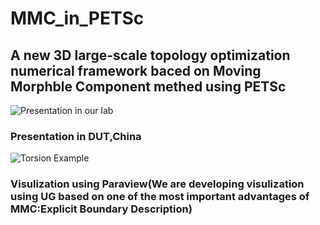 # MMC_in_PETSc
## A new 3D large-scale topology optimization numerical framework baced on Moving Morphble Component methed using PETSc

![Presentation in our lab](https://github.com/dlutleixin/MMC_in_PETSc/blob/master/presentation.png)
### Presentation in DUT,China

![Torsion Example](https://github.com/dlutleixin/MMC_in_PETSc/blob/master/torsion_exaple.png)
### Visulization using Paraview(We are developing visulization using UG based on one of the most important advantages of MMC:Explicit Boundary Description)
